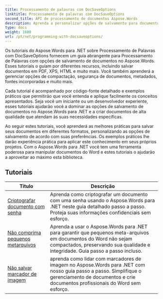 ```yaml
---
title: Processamento de palavras com DocSaveOptions
linktitle: Processamento de palavras com DocSaveOptions
second_title: API de processamento de documentos Aspose.Words
description: Aprenda a personalizar opções de salvamento para documentos do Word usando o Aspose.Words para .NET. Os tutoriais o guiam pelas várias opções disponíveis, como formato de arquivo, compactação, proteção por senha.
type: docs
weight: 1600
url: /pt/net/programming-with-docsaveoptions/
---
```

Os tutoriais do Aspose.Words para .NET sobre Processamento de Palavras com DocSaveOptions fornecem um guia abrangente para Processamento de Palavras com opções de salvamento de documentos no Aspose.Words. Esses tutoriais o guiam por diferentes recursos, incluindo salvar documentos em PDF, XPS, HTML e muito mais. Você também aprenderá a gerenciar opções de compactação, segurança de documentos, metadados, fontes incorporadas e muito mais.

Cada tutorial é acompanhado por código-fonte detalhado e exemplos práticos que permitirão que você entenda e aplique facilmente os conceitos apresentados. Seja você um iniciante ou um desenvolvedor experiente, esses tutoriais ajudarão você a dominar as opções de salvamento de documentos no Aspose.Words para .NET e a criar documentos de alta qualidade que atendam às suas necessidades específicas.

Ao seguir estes tutoriais, você aprenderá as melhores práticas para salvar seus documentos em diferentes formatos, personalizando as opções de salvamento de acordo com suas preferências. Os exemplos práticos lhe darão experiência prática para aplicar este conhecimento em seus próprios projetos. Com o Aspose.Words para .NET você tem uma ferramenta poderosa para manipular documentos do Word e estes tutoriais o ajudarão a aproveitar ao máximo esta biblioteca.

 ## Tutoriais
| Título | Descrição |
| --- | --- |
| [Criptografar documento com senha](./encrypt-document-with-password/) | Aprenda como criptografar um documento com uma senha usando o Aspose.Words para .NET neste guia detalhado passo a passo. Proteja suas informações confidenciais sem esforço. |
| [Não comprima pequenos metarquivos](./do-not-compress-small-metafiles/) | Aprenda a usar o Aspose.Words para .NET para garantir que pequenos meta-arquivos em documentos do Word não sejam compactados, preservando sua qualidade e integridade. Guia passo a passo incluso. |
| [Não salvar marcador de imagem](./do-not-save-picture-bullet/) | aprenda como lidar com marcadores de imagem no Aspose.Words para .NET com nosso guia passo a passo. Simplifique o gerenciamento de documentos e crie documentos profissionais do Word sem esforço. |